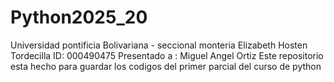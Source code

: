 # Python2025_20
Universidad pontificia Bolivariana - seccional monteria
Elizabeth Hosten Tordecilla 
ID: 000490475
Presentado a : Miguel Angel Ortiz
Este repositorio esta hecho para guardar los codigos del primer parcial del curso de python

